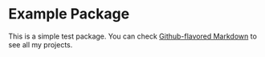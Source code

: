 # Example Package

This is a simple test package. You can check
[Github-flavored Markdown](https://github.com/evinlort/)
to see all my projects.